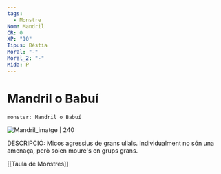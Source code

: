 ```yaml
---
tags:
  - Monstre
Nom: Mandril
CR: 0
XP: "10"
Tipus: Bèstia
Moral: "-"
Moral_2: "-"
Mida: P
---
```

# Mandril o Babuí

```statblock
monster: Mandril o Babuí
```

![Mandril_imatge | 240](https://static.wikia.nocookie.net/fanon/images/e/e6/Western_Giant_Baboon.png/revision/latest?cb=20170705013342)

DESCRIPCIÓ: 
Micos agressius de grans ullals. Individualment no són una amenaça, però solen moure's en grups grans.

[[Taula de Monstres]]